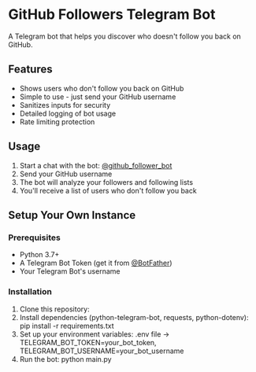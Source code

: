 # GitHub Followers Telegram Bot

A Telegram bot that helps you discover who doesn't follow you back on GitHub.

## Features

- Shows users who don't follow you back on GitHub
- Simple to use - just send your GitHub username
- Sanitizes inputs for security
- Detailed logging of bot usage
- Rate limiting protection

## Usage

1. Start a chat with the bot: [@github_follower_bot](https://t.me/github_follower_bot)
2. Send your GitHub username
3. The bot will analyze your followers and following lists
4. You'll receive a list of users who don't follow you back

## Setup Your Own Instance

### Prerequisites

- Python 3.7+
- A Telegram Bot Token (get it from [@BotFather](https://t.me/botfather))
- Your Telegram Bot's username

### Installation

1. Clone this repository:
2. Install dependencies (python-telegram-bot, requests, python-dotenv): pip install -r requirements.txt
3. Set up your environment variables: .env file -> TELEGRAM_BOT_TOKEN=your_bot_token, TELEGRAM_BOT_USERNAME=your_bot_username
4. Run the bot: python main.py
